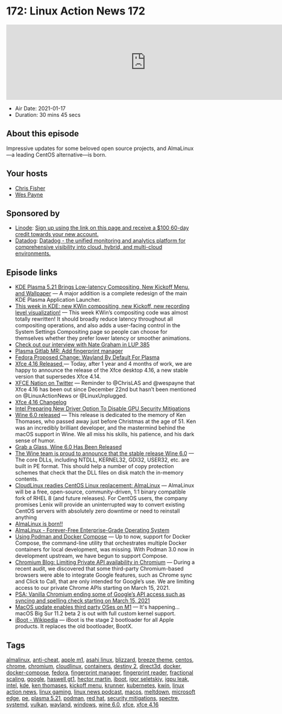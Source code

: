 # 172: Linux Action News 172

<iframe src="https://player.fireside.fm/v2/DAcK9LdX+qnW7jotq?theme=dark" width="740" height="200" frameborder="0" scrolling="no"></iframe>

* Air Date: 2021-01-17
* Duration: 30 mins 45 secs

## About this episode

Impressive updates for some beloved open source projects, and AlmaLinux—a leading CentOS alternative—is born.

## Your hosts
* [Chris Fisher](https://linuxactionnews.com/hosts/chris)
* [Wes Payne](https://linuxactionnews.com/hosts/wes)

## Sponsored by

  * [Linode](http://linode.com/lan): [Sign up using the link on this page and receive a $100 60-day credit towards your new account. ](http://linode.com/lan)
  * [Datadog](http://datadog.com/linuxactionnews): [ Datadog - the unified monitoring and analytics platform for comprehensive visibility into cloud, hybrid, and multi-cloud environments.](http://datadog.com/linuxactionnews)



## Episode links

  * [KDE Plasma 5.21 Brings Low-latency Compositing, New Kickoff Menu, and Wallpaper](https://www.debugpoint.com/2021/01/kde-plasma-5-21-kwin-new-kickoff/ "KDE Plasma 5.21 Brings Low-latency Compositing, New Kickoff Menu, and Wallpaper") — A major addition is a complete redesign of the main KDE Plasma Application Launcher. 
  * [This week in KDE: new KWin compositing, new Kickoff, new recording level visualization!](https://pointieststick.com/2021/01/08/this-week-in-kde-new-kwin-compositing-new-kickoff-new-recording-level-visualization/ "This week in KDE: new KWin compositing, new Kickoff, new recording level visualization!") — This week KWin’s compositing code was almost totally rewritten! It should broadly reduce latency throughout all compositing operations, and also adds a user-facing control in the System Settings Compositing page so people can choose for themselves whether they prefer lower latency or smoother animations. 
  * [Check out our interview with Nate Graham in LUP 385](https://linuxunplugged.com/385 "Check out our interview with Nate Graham in LUP 385")
  * [Plasma Gitlab MR: Add fingerprint manager](https://invent.kde.org/plasma/plasma-desktop/-/merge_requests/149#note_167792 "Plasma Gitlab MR: Add fingerprint manager")
  * [Fedora Proposed Change: Wayland By Default For Plasma](https://fedoraproject.org/wiki/Changes/WaylandByDefaultForPlasma "Fedora Proposed Change: Wayland By Default For Plasma")
  * [Xfce 4.16 Released ](https://www.xfce.org/about/news/?post=1608595200 "Xfce 4.16 Released ") — Today, after 1 year and 4 months of work, we are happy to announce the release of the Xfce desktop 4.16, a new stable version that supersedes Xfce 4.14. 
  * [XFCE Nation on Twitter](https://twitter.com/XfceNation/status/1350396377570840579 "XFCE Nation on Twitter") — Reminder to @ChrisLAS and @wespayne that Xfce 4.16 has been out since December 22nd but hasn’t been mentioned on @LinuxActionNews or @LinuxUnplugged.
  * [Xfce 4.16 Changelog](https://www.xfce.org/download/changelogs/4.16 "Xfce 4.16 Changelog")
  * [Intel Preparing New Driver Option To Disable GPU Security Mitigations](https://www.phoronix.com/scan.php?page=news_item&px=Intel-i915-mitigations-off-Opt "Intel Preparing New Driver Option To Disable GPU Security Mitigations")
  * [Wine 6.0 released](https://lwn.net/Articles/842713/ "Wine 6.0 released") — This release is dedicated to the memory of Ken Thomases, who passed away just before Christmas at the age of 51. Ken was an incredibly brilliant developer, and the mastermind behind the macOS support in Wine. We all miss his skills, his patience, and his dark sense of humor.
  * [Grab a Glass, Wine 6.0 Has Been Released](https://www.omgubuntu.co.uk/2021/01/wine-6-0-released-how-to-install-on-ubuntu "Grab a Glass, Wine 6.0 Has Been Released")
  * [The Wine team is proud to announce that the stable release Wine 6.0](https://www.winehq.org/announce/6.0 "The Wine team is proud to announce that the stable release Wine 6.0") — The core DLLs, including NTDLL, KERNEL32, GDI32, USER32, etc. are built in PE format. This should help a number of copy protection schemes that check that the DLL files on disk match the in-memory contents.
  * [CloudLinux readies CentOS Linux replacement: AlmaLinux](https://www.zdnet.com/article/cloudlinux-readies-centos-linux-replacement-almalinux/#ftag=RSSbaffb68 "CloudLinux readies CentOS Linux replacement: AlmaLinux") — AlmaLinux will be a free, open-source, community-driven, 1:1 binary compatible fork of RHEL 8 (and future releases). For CentOS users, the company promises Lenix will provide an uninterrupted way to convert existing CentOS servers with absolutely zero downtime or need to reinstall anything
  * [AlmaLinux is born!!](https://blog.cloudlinux.com/almalinux-is-born "AlmaLinux is born!!")
  * [AlmaLinux - Forever-Free Enterprise-Grade Operating System](https://almalinux.org/ "AlmaLinux - Forever-Free Enterprise-Grade Operating System")
  * [Using Podman and Docker Compose](https://www.redhat.com/sysadmin/podman-docker-compose "Using Podman and Docker Compose") — Up to now, support for Docker Compose, the command-line utility that orchestrates multiple Docker containers for local development, was missing. With Podman 3.0 now in development upstream, we have begun to support Compose.
  * [Chromium Blog: Limiting Private API availability in Chromium](https://blog.chromium.org/2021/01/limiting-private-api-availability-in.html "Chromium Blog: Limiting Private API availability in Chromium") — During a recent audit, we discovered that some third-party Chromium-based browsers were able to integrate Google features, such as Chrome sync and Click to Call, that are only intended for Google’s use. We are limiting access to our private Chrome APIs starting on March 15, 2021.
  * [PSA: Vanilla Chromium ending some of Google’s API access such as syncing and spelling check starting on March 15, 2021](https://www.reddit.com/r/linux/comments/kyv6v4/psa_vanilla_chromium_ending_some_of_googles_api/ "PSA: Vanilla Chromium ending some of Google’s API access such as syncing and spelling check starting on March 15, 2021")
  * [MacOS update enables third party OSes on M1](https://twitter.com/marcan42/status/1349478954982232064?s=21 "MacOS update enables third party OSes on M1") — It's happening... macOS Big Sur 11.2 beta 2 is out with full custom kernel support.
  * [iBoot - Wikipedia](https://en.wikipedia.org/wiki/IBoot "iBoot - Wikipedia") — iBoot is the stage 2 bootloader for all Apple products. It replaces the old bootloader, BootX. 



## Tags

[almalinux](https://linuxactionnews.com/tags/almalinux), [anti-cheat](https://linuxactionnews.com/tags/anti-cheat), [apple m1](https://linuxactionnews.com/tags/apple%20m1), [asahi linux](https://linuxactionnews.com/tags/asahi%20linux), [blizzard](https://linuxactionnews.com/tags/blizzard), [breeze theme](https://linuxactionnews.com/tags/breeze%20theme), [centos](https://linuxactionnews.com/tags/centos), [chrome](https://linuxactionnews.com/tags/chrome), [chromium](https://linuxactionnews.com/tags/chromium), [cloudlinux](https://linuxactionnews.com/tags/cloudlinux), [containers](https://linuxactionnews.com/tags/containers), [destiny 2](https://linuxactionnews.com/tags/destiny%202), [direct3d](https://linuxactionnews.com/tags/direct3d), [docker](https://linuxactionnews.com/tags/docker), [docker-compose](https://linuxactionnews.com/tags/docker-compose), [fedora](https://linuxactionnews.com/tags/fedora), [fingerprint manager](https://linuxactionnews.com/tags/fingerprint%20manager), [fingerprint reader](https://linuxactionnews.com/tags/fingerprint%20reader), [fractional scaling](https://linuxactionnews.com/tags/fractional%20scaling), [google](https://linuxactionnews.com/tags/google), [haswell gt1](https://linuxactionnews.com/tags/haswell%20gt1), [hector martin](https://linuxactionnews.com/tags/hector%20martin), [iboot](https://linuxactionnews.com/tags/iboot), [igor seletskiy](https://linuxactionnews.com/tags/igor%20seletskiy), [igpu leak](https://linuxactionnews.com/tags/igpu%20leak), [intel](https://linuxactionnews.com/tags/intel), [kde](https://linuxactionnews.com/tags/kde), [ken thomases](https://linuxactionnews.com/tags/ken%20thomases), [kickoff menu](https://linuxactionnews.com/tags/kickoff%20menu), [krunner](https://linuxactionnews.com/tags/krunner), [kubernetes](https://linuxactionnews.com/tags/kubernetes), [kwin](https://linuxactionnews.com/tags/kwin), [linux action news](https://linuxactionnews.com/tags/linux%20action%20news), [linux gaming](https://linuxactionnews.com/tags/linux%20gaming), [linux news podcast](https://linuxactionnews.com/tags/linux%20news%20podcast), [macos](https://linuxactionnews.com/tags/macos), [meltdown](https://linuxactionnews.com/tags/meltdown), [microsoft edge](https://linuxactionnews.com/tags/microsoft%20edge), [pe](https://linuxactionnews.com/tags/pe), [plasma 5.21](https://linuxactionnews.com/tags/plasma%205.21), [podman](https://linuxactionnews.com/tags/podman), [red hat](https://linuxactionnews.com/tags/red%20hat), [security mitigations](https://linuxactionnews.com/tags/security%20mitigations), [spectre](https://linuxactionnews.com/tags/spectre), [systemd](https://linuxactionnews.com/tags/systemd), [vulkan](https://linuxactionnews.com/tags/vulkan), [wayland](https://linuxactionnews.com/tags/wayland), [windows](https://linuxactionnews.com/tags/windows), [wine 6.0](https://linuxactionnews.com/tags/wine%206.0), [xfce](https://linuxactionnews.com/tags/xfce), [xfce 4.16](https://linuxactionnews.com/tags/xfce%204.16)